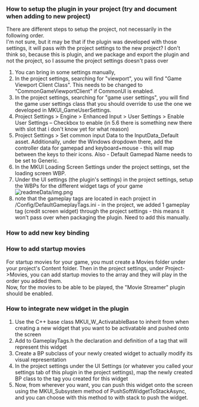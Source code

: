 ﻿### How to setup the plugin in your project (try and document when adding to new project)

There are different steps to setup the project, not necessarily in the following order.  
I'm not sure, but it may be that if the plugin was developed with those settings, it will pass with the project settings
to the new project? I don't think so, because this is plugin, and we package and export the plugin and not the project,
so I assume the project settings doesn't pass over

1. You can bring in some settings manually,
2. In the project settings, searching for "viewport", you will find "Game Viewport Client Class". This needs to be
   changed to "CommonGameViewportClient" if CommonUI is enabled.
3. In the project settings, searching for "game user settings", you will find the game user settings class that you
   should override to use the one we developed in MKUI_GameUserSettings.
4. Project Settings > Engine > Enhanced Input > User Settings > Enable User Settings – Checkbox to enable (in 5.6 there
   is something new there with slot that i don't know yet for what reason)
5. Project Settings > Set common input Data to the InputData_Default asset. Additionally, under the Windows dropdown
   there, add the controller data for gamepad and keyboard+mouse - this will map between the keys to their icons. Also -
   Default Gamepad Name needs to be set to Generic.
6. In the MKUI Loading Screen Settings under the project settings, set the loading screen WBP.
7. Under the UI settings (the plugin's settings) in the project settings, setup the WBPs for the different widget tags
   of your game  ![readmeData/img.png](readmeData/img.png)
8. note that the gameplay tags are located in each project in /Config/DefaultGameplayTags.ini - in the project, we added
   1 gameplay tag (credit screen widget) through the project settings - this means it won't pass over when packaging the
   plugin. Need to add this manually.

### How to add new key binding
### How to add startup movies
For startup movies for your game, you must create a Movies folder under your project's Content folder.
Then in the project settings, under Project->Movies, you can add startup movies to the array and they
will play in the order you added them.  
Now, for the movies to be able to be played, the "Movie Streamer" plugin should be enabled.

### How to integrate new widget in the plugin

1. Use the C++ base class MKUI_W_ActivatableBase to inherit from when creating a new widget that you want to be
   activatable and pushed onto the screen
2. Add to GameplayTags.h the declaration and definition of a tag that will represent this widget
3. Create a BP subclass of your newly created widget to actually modify its visual representation
4. In the project settings under the UI Settings (or whatever you called your settings tab of this plugin in the project
   settings), map the newly created BP class to the tag you created for this widget
5. Now, from wherever you want, you can push this widget onto the screen using the MKUI_Subsystem method of
   PushSoftWidgetToStackAsync, and you can choose with this method to with stack to push the widget.